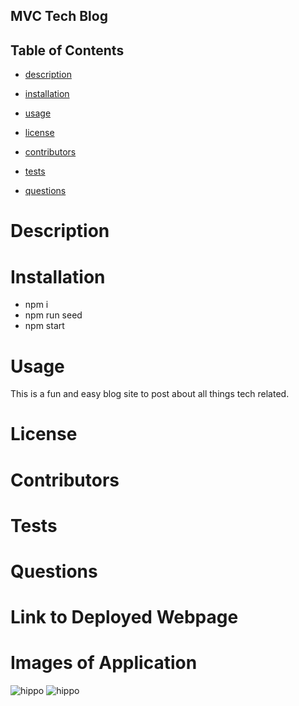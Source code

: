 ## MVC Tech Blog
   
## Table of Contents

- [description](#description)

- [installation](#installation)

- [usage](#usage)

- [license](#license)

- [contributors](#contributors)

- [tests](#tests)

- [questions](#questions)

# Description




# Installation

* npm i
* npm run seed
* npm start


# Usage

This is a fun and easy blog site to post about all things tech related. 


# License




# Contributors



# Tests




# Questions




# Link to Deployed Webpage



# Images of Application


![hippo]()
![hippo]()